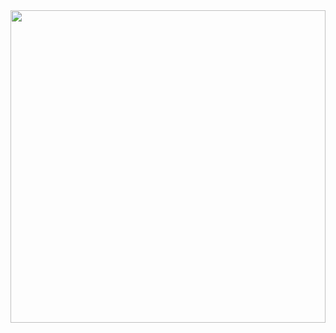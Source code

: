 <div style="display: flex;justify-content: center; align-items: center;">
  <img src="https://media.giphy.com/media/oNJ3am00JCroA/giphy.gif" style="width:100%;height:500px;object-fit:cover;"/>
</div>
